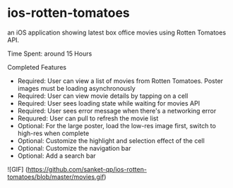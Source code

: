 ios-rotten-tomatoes
===================

an iOS application showing latest box office movies using Rotten Tomatoes API. 

Time Spent: around 15 Hours

Completed Features

* Required: User can view a list of movies from Rotten Tomatoes. Poster images must be loading asynchronously
* Required: User can view movie details by tapping on a cell
* Required: User sees loading state while waiting for movies API
* Required: User sees error message when there's a networking error
* Requured: User can pull to refresh the movie list
* Optional: For the large poster, load the low-res image first, switch to high-res when complete
* Optional: Customize the highlight and selection effect of the cell
* Optional: Customize the navigation bar
* Optional: Add a search bar

![GIF] (https://github.com/sanket-qp/ios-rotten-tomatoes/blob/master/movies.gif)
